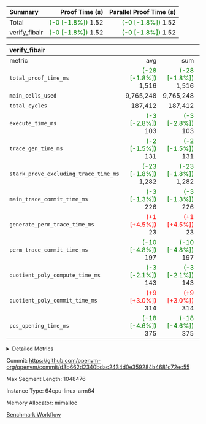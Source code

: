 | Summary | Proof Time (s) | Parallel Proof Time (s) |
|:---|---:|---:|
| Total | <span style='color: green'>(-0 [-1.8%])</span> 1.52 | <span style='color: green'>(-0 [-1.8%])</span> 1.52 |
| verify_fibair | <span style='color: green'>(-0 [-1.8%])</span> 1.52 | <span style='color: green'>(-0 [-1.8%])</span> 1.52 |


| verify_fibair |||||
|:---|---:|---:|---:|---:|
|metric|avg|sum|max|min|
| `total_proof_time_ms ` | <span style='color: green'>(-28 [-1.8%])</span> 1,516 | <span style='color: green'>(-28 [-1.8%])</span> 1,516 | <span style='color: green'>(-28 [-1.8%])</span> 1,516 | <span style='color: green'>(-28 [-1.8%])</span> 1,516 |
| `main_cells_used     ` |  9,765,248 |  9,765,248 |  9,765,248 |  9,765,248 |
| `total_cycles        ` |  187,412 |  187,412 |  187,412 |  187,412 |
| `execute_time_ms     ` | <span style='color: green'>(-3 [-2.8%])</span> 103 | <span style='color: green'>(-3 [-2.8%])</span> 103 | <span style='color: green'>(-3 [-2.8%])</span> 103 | <span style='color: green'>(-3 [-2.8%])</span> 103 |
| `trace_gen_time_ms   ` | <span style='color: green'>(-2 [-1.5%])</span> 131 | <span style='color: green'>(-2 [-1.5%])</span> 131 | <span style='color: green'>(-2 [-1.5%])</span> 131 | <span style='color: green'>(-2 [-1.5%])</span> 131 |
| `stark_prove_excluding_trace_time_ms` | <span style='color: green'>(-23 [-1.8%])</span> 1,282 | <span style='color: green'>(-23 [-1.8%])</span> 1,282 | <span style='color: green'>(-23 [-1.8%])</span> 1,282 | <span style='color: green'>(-23 [-1.8%])</span> 1,282 |
| `main_trace_commit_time_ms` | <span style='color: green'>(-3 [-1.3%])</span> 226 | <span style='color: green'>(-3 [-1.3%])</span> 226 | <span style='color: green'>(-3 [-1.3%])</span> 226 | <span style='color: green'>(-3 [-1.3%])</span> 226 |
| `generate_perm_trace_time_ms` | <span style='color: red'>(+1 [+4.5%])</span> 23 | <span style='color: red'>(+1 [+4.5%])</span> 23 | <span style='color: red'>(+1 [+4.5%])</span> 23 | <span style='color: red'>(+1 [+4.5%])</span> 23 |
| `perm_trace_commit_time_ms` | <span style='color: green'>(-10 [-4.8%])</span> 197 | <span style='color: green'>(-10 [-4.8%])</span> 197 | <span style='color: green'>(-10 [-4.8%])</span> 197 | <span style='color: green'>(-10 [-4.8%])</span> 197 |
| `quotient_poly_compute_time_ms` | <span style='color: green'>(-3 [-2.1%])</span> 143 | <span style='color: green'>(-3 [-2.1%])</span> 143 | <span style='color: green'>(-3 [-2.1%])</span> 143 | <span style='color: green'>(-3 [-2.1%])</span> 143 |
| `quotient_poly_commit_time_ms` | <span style='color: red'>(+9 [+3.0%])</span> 314 | <span style='color: red'>(+9 [+3.0%])</span> 314 | <span style='color: red'>(+9 [+3.0%])</span> 314 | <span style='color: red'>(+9 [+3.0%])</span> 314 |
| `pcs_opening_time_ms ` | <span style='color: green'>(-18 [-4.6%])</span> 375 | <span style='color: green'>(-18 [-4.6%])</span> 375 | <span style='color: green'>(-18 [-4.6%])</span> 375 | <span style='color: green'>(-18 [-4.6%])</span> 375 |



<details>
<summary>Detailed Metrics</summary>

|  | verify_program_compile_ms | total_cells | stark_prove_excluding_trace_time_ms | quotient_poly_compute_time_ms | quotient_poly_commit_time_ms | perm_trace_commit_time_ms | pcs_opening_time_ms | main_trace_commit_time_ms |
| --- | --- | --- | --- | --- | --- | --- | --- |
|  | 5 | 65,536 | 64 | 3 | 13 | 0 | 34 | 13 | 

| air_name | rows | quotient_deg | main_cols | interactions | constraints | cells |
| --- | --- | --- | --- | --- | --- | --- |
| AccessAdapterAir<2> |  | 4 |  | 5 | 11 |  | 
| AccessAdapterAir<4> |  | 4 |  | 5 | 11 |  | 
| AccessAdapterAir<8> |  | 4 |  | 5 | 11 |  | 
| FibonacciAir | 32,768 | 1 | 2 |  | 5 | 65,536 | 
| FriReducedOpeningAir |  | 4 |  | 31 | 52 |  | 
| NativePoseidon2Air<BabyBearParameters>, 1> |  | 4 |  | 136 | 530 |  | 
| PhantomAir |  | 4 |  | 3 | 4 |  | 
| ProgramAir |  | 1 |  | 1 | 4 |  | 
| VariableRangeCheckerAir |  | 1 |  | 1 | 4 |  | 
| VmAirWrapper<AluNativeAdapterAir, FieldArithmeticCoreAir> |  | 4 |  | 15 | 23 |  | 
| VmAirWrapper<BranchNativeAdapterAir, BranchEqualCoreAir<1> |  | 4 |  | 11 | 22 |  | 
| VmAirWrapper<JalNativeAdapterAir, JalCoreAir> |  | 4 |  | 7 | 6 |  | 
| VmAirWrapper<NativeAdapterAir<2, 0>, PublicValuesCoreAir> |  | 4 |  | 11 | 22 |  | 
| VmAirWrapper<NativeLoadStoreAdapterAir<1>, NativeLoadStoreCoreAir<1> |  | 4 |  | 15 | 16 |  | 
| VmAirWrapper<NativeLoadStoreAdapterAir<4>, NativeLoadStoreCoreAir<4> |  | 4 |  | 15 | 16 |  | 
| VmAirWrapper<NativeVectorizedAdapterAir<4>, FieldExtensionCoreAir> |  | 4 |  | 15 | 23 |  | 
| VmConnectorAir |  | 4 |  | 3 | 8 |  | 
| VolatileBoundaryAir |  | 4 |  | 4 | 16 |  | 

| group | trace_gen_time_ms | total_proof_time_ms | total_cycles | total_cells | stark_prove_excluding_trace_time_ms | quotient_poly_compute_time_ms | quotient_poly_commit_time_ms | perm_trace_commit_time_ms | pcs_opening_time_ms | main_trace_commit_time_ms | main_cells_used | generate_perm_trace_time_ms | execute_time_ms |
| --- | --- | --- | --- | --- | --- | --- | --- | --- | --- | --- | --- | --- | --- |
| verify_fibair | 131 | 1,516 | 187,412 | 26,116,760 | 1,282 | 143 | 314 | 197 | 375 | 226 | 9,765,248 | 23 | 103 | 

| group | air_name | rows | prep_cols | perm_cols | main_cols | cells |
| --- | --- | --- | --- | --- | --- | --- |
| verify_fibair | AccessAdapterAir<2> | 65,536 |  | 12 | 11 | 1,507,328 | 
| verify_fibair | AccessAdapterAir<4> | 32,768 |  | 12 | 13 | 819,200 | 
| verify_fibair | AccessAdapterAir<8> | 128 |  | 12 | 17 | 3,712 | 
| verify_fibair | FriReducedOpeningAir | 1,024 |  | 36 | 25 | 62,464 | 
| verify_fibair | NativePoseidon2Air<BabyBearParameters>, 1> | 16,384 |  | 160 | 399 | 9,158,656 | 
| verify_fibair | PhantomAir | 4,096 |  | 8 | 6 | 57,344 | 
| verify_fibair | ProgramAir | 8,192 |  | 8 | 10 | 147,456 | 
| verify_fibair | VariableRangeCheckerAir | 262,144 | 2 | 8 | 1 | 2,359,296 | 
| verify_fibair | VmAirWrapper<AluNativeAdapterAir, FieldArithmeticCoreAir> | 131,072 |  | 20 | 29 | 6,422,528 | 
| verify_fibair | VmAirWrapper<BranchNativeAdapterAir, BranchEqualCoreAir<1> | 32,768 |  | 16 | 23 | 1,277,952 | 
| verify_fibair | VmAirWrapper<JalNativeAdapterAir, JalCoreAir> | 8,192 |  | 12 | 9 | 172,032 | 
| verify_fibair | VmAirWrapper<NativeLoadStoreAdapterAir<1>, NativeLoadStoreCoreAir<1> | 32,768 |  | 24 | 22 | 1,507,328 | 
| verify_fibair | VmAirWrapper<NativeLoadStoreAdapterAir<4>, NativeLoadStoreCoreAir<4> | 16,384 |  | 24 | 31 | 901,120 | 
| verify_fibair | VmAirWrapper<NativeVectorizedAdapterAir<4>, FieldExtensionCoreAir> | 8,192 |  | 20 | 38 | 475,136 | 
| verify_fibair | VmConnectorAir | 2 | 1 | 8 | 4 | 24 | 
| verify_fibair | VolatileBoundaryAir | 65,536 |  | 8 | 11 | 1,245,184 | 

</details>


Commit: https://github.com/openvm-org/openvm/commit/d3b662d2340bdac2434d0e359284b4681c72ec55

Max Segment Length: 1048476

Instance Type: 64cpu-linux-arm64

Memory Allocator: mimalloc

[Benchmark Workflow](https://github.com/openvm-org/openvm/actions/runs/13162090434)
